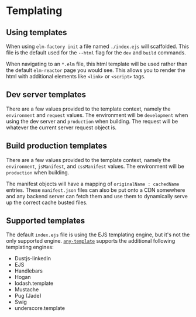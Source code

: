 # Templating

## Using templates

When using `elm-factory init` a file named `./index.ejs` will scaffolded. This file is the default used for the `--html` flag for the `dev` and `build` commands.

When navigating to an `*.elm` file, this html template will be used rather than the default `elm-reactor` page you would see. This allows you to render the html with additional elements like `<link>` or `<script>` tags.

## Dev server templates

There are a few values provided to the template context, namely the `environment` and `request` values. The environment will be `development` when using the dev server and `production` when building. The request will be whatever the current server request object is.

## Build production templates

There are a few values provided to the template context, namely the `environment`, `jsManifest`, and `cssManifest` values. The environment will be `production` when building.

The manifest objects will have a mapping of `originalName : cachedName` entries. These `manifest.json` files can also be put onto a CDN somewhere and any backend server can fetch them and use them to dynamically serve up the correct cache busted files.

## Supported templates

The default `index.ejs` file is using the EJS templating engine, but it's not the only supported engine. [`any-template`](https://github.com/farism/gulp-any-template) supports the additional following templating engines:

- Dustjs-linkedin
- EJS
- Handlebars
- Hogan
- lodash.template
- Mustache
- Pug (Jade)
- Swig
- underscore.template
